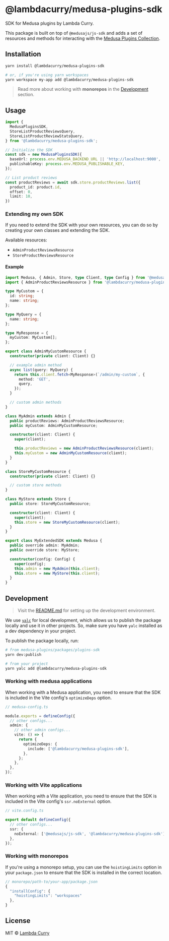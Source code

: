 # @lambdacurry/medusa-plugins-sdk

SDK for Medusa plugins by Lambda Curry.

This package is built on top of `@medusajs/js-sdk` and adds a set of resources and methods for interacting with the [Medusa Plugins Collection](https://github.com/lambda-curry/medusa-plugins?tab=readme-ov-file#available-plugins).

## Installation

```bash
yarn install @lambdacurry/medusa-plugins-sdk

# or, if you're using yarn workspaces
yarn workspace my-app add @lambdacurry/medusa-plugins-sdk
```

> Read more about working with **monorepos** in the [Development](#development) section.

## Usage

```typescript
import {
  MedusaPluginsSDK,
  StoreListProductReviewsQuery,
  StoreListProductReviewStatsQuery,
} from '@lambdacurry/medusa-plugins-sdk';

// Initialize the SDK
const sdk = new MedusaPluginsSDK({
  baseUrl: process.env.MEDUSA_BACKEND_URL || 'http://localhost:9000',
  publishableKey: process.env.MEDUSA_PUBLISHABLE_KEY,
});

// List product reviews
const productReviews = await sdk.store.productReviews.list({
  product_id: product.id,
  offset: 0,
  limit: 10,
})
```

### Extending my own SDK
If you need to extend the SDK with your own resources, you can do so by creating your own classes and extending the SDK.

Available resources:
- `AdminProductReviewsResource`
- `StoreProductReviewsResource`

#### Example
```typescript
import Medusa, { Admin, Store, type Client, type Config } from '@medusajs/js-sdk';
import { AdminProductReviewsResource } from '@lambdacurry/medusa-plugins-sdk';

type MyCustom = {
  id: string;
  name: string;
};

type MyQuery = {
  name: string;
};

type MyResponse = {
  myCustom: MyCustom[];
};

export class AdminMyCustomResource {
  constructor(private client: Client) {}

  // example admin method
  async list(query: MyQuery) {
    return this.client.fetch<MyResponse>(`/admin/my-custom`, {
      method: 'GET',
      query,
    });
  }

  // custom admin methods
}

class MyAdmin extends Admin {
  public productReviews: AdminProductReviewsResource;
  public myCustom: AdminMyCustomResource;

  constructor(client: Client) {
    super(client);

    this.productReviews = new AdminProductReviewsResource(client);
    this.myCustom = new AdminMyCustomResource(client);
  }
}

class StoreMyCustomResource {
  constructor(private client: Client) {}

  // custom store methods
}

class MyStore extends Store {
  public store: StoreMyCustomResource;

  constructor(client: Client) {
    super(client);
    this.store = new StoreMyCustomResource(client);
  }
}

export class MyExtendedSDK extends Medusa {
  public override admin: MyAdmin;
  public override store: MyStore;

  constructor(config: Config) {
    super(config);
    this.admin = new MyAdmin(this.client);
    this.store = new MyStore(this.client);
  }
}
```

## Development
> Visit the [README.md](https://github.com/lambda-curry/medusa-plugins/blob/main/README.md) for setting up the development environment.


We use [`yalc`](https://github.com/wclr/yalc) for local development, which allows us to publish the package locally and use it in other projects. So, make sure you have `yalc` installed as a dev dependency in your project.

To publish the package locally, run:
```bash
# from medusa-plugins/packages/plugins-sdk
yarn dev:publish

# from your project
yarn yalc add @lambdacurry/medusa-plugins-sdk
```

### Working with medusa applications
When working with a Medusa application, you need to ensure that the SDK is included in the Vite config's `optimizeDeps` option.

```typescript
// medusa-config.ts

module.exports = defineConfig({
  // other configs...
  admin: {
    // other admin configs...
    vite: () => {
      return {
        optimizeDeps: {
          include: ['@lambdacurry/medusa-plugins-sdk'],
        },
      };
    },
  },
});
```

### Working with Vite applications
When working with a Vite application, you need to ensure that the SDK is included in the Vite config's `ssr.noExternal` option.

```typescript
// vite.config.ts

export default defineConfig({
  // other configs...
  ssr: {
    noExternal: ['@medusajs/js-sdk', '@lambdacurry/medusa-plugins-sdk'],
  },
});
```

### Working with monorepos
If you're using a monorepo setup, you can use the `hoistingLimits` option in your `package.json` to ensure that the SDK is installed in the correct location.
```typescript
// monorepo/path-to/your-app/package.json
{
  "installConfig": {
    "hoistingLimits": "workspaces"
  },
}
```

## License

MIT © [Lambda Curry](https://lambdacurry.dev)

